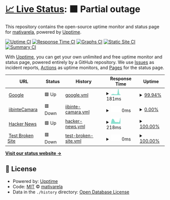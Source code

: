 # [📈 Live Status](https://mativarela.github.io/upptime): <!--live status--> **🟧 Partial outage**

This repository contains the open-source uptime monitor and status page for [mativarela](https://mativarela.github.io/upptime), powered by [Upptime](https://github.com/upptime/upptime).

[![Uptime CI](https://github.com/mativarela/upptime/workflows/Uptime%20CI/badge.svg)](https://github.com/mativarela/upptime/actions?query=workflow%3A%22Uptime+CI%22)
[![Response Time CI](https://github.com/mativarela/upptime/workflows/Response%20Time%20CI/badge.svg)](https://github.com/mativarela/upptime/actions?query=workflow%3A%22Response+Time+CI%22)
[![Graphs CI](https://github.com/mativarela/upptime/workflows/Graphs%20CI/badge.svg)](https://github.com/mativarela/upptime/actions?query=workflow%3A%22Graphs+CI%22)
[![Static Site CI](https://github.com/mativarela/upptime/workflows/Static%20Site%20CI/badge.svg)](https://github.com/mativarela/upptime/actions?query=workflow%3A%22Static+Site+CI%22)
[![Summary CI](https://github.com/mativarela/upptime/workflows/Summary%20CI/badge.svg)](https://github.com/mativarela/upptime/actions?query=workflow%3A%22Summary+CI%22)

With [Upptime](https://upptime.js.org), you can get your own unlimited and free uptime monitor and status page, powered entirely by a GitHub repository. We use [Issues](https://github.com/mativarela/upptime/issues) as incident reports, [Actions](https://github.com/mativarela/upptime/actions) as uptime monitors, and [Pages](https://mativarela.github.io/upptime) for the status page.

<!--start: status pages-->
<!-- This summary is generated by Upptime (https://github.com/upptime/upptime) -->
<!-- Do not edit this manually, your changes will be overwritten -->
<!-- prettier-ignore -->
| URL | Status | History | Response Time | Uptime |
| --- | ------ | ------- | ------------- | ------ |
| <img alt="" src="https://icons.duckduckgo.com/ip3/www.google.com.ico" height="13"> [Google](https://www.google.com) | 🟩 Up | [google.yml](https://github.com/mativarela/monitoriib/commits/HEAD/history/google.yml) | <details><summary><img alt="Response time graph" src="./graphs/google/response-time-week.png" height="20"> 181ms</summary><br><a href="https://mativarela.github.io/monitoriib/history/google"><img alt="Response time 119" src="https://img.shields.io/endpoint?url=https%3A%2F%2Fraw.githubusercontent.com%2Fmativarela%2Fmonitoriib%2FHEAD%2Fapi%2Fgoogle%2Fresponse-time.json"></a><br><a href="https://mativarela.github.io/monitoriib/history/google"><img alt="24-hour response time 285" src="https://img.shields.io/endpoint?url=https%3A%2F%2Fraw.githubusercontent.com%2Fmativarela%2Fmonitoriib%2FHEAD%2Fapi%2Fgoogle%2Fresponse-time-day.json"></a><br><a href="https://mativarela.github.io/monitoriib/history/google"><img alt="7-day response time 181" src="https://img.shields.io/endpoint?url=https%3A%2F%2Fraw.githubusercontent.com%2Fmativarela%2Fmonitoriib%2FHEAD%2Fapi%2Fgoogle%2Fresponse-time-week.json"></a><br><a href="https://mativarela.github.io/monitoriib/history/google"><img alt="30-day response time 167" src="https://img.shields.io/endpoint?url=https%3A%2F%2Fraw.githubusercontent.com%2Fmativarela%2Fmonitoriib%2FHEAD%2Fapi%2Fgoogle%2Fresponse-time-month.json"></a><br><a href="https://mativarela.github.io/monitoriib/history/google"><img alt="1-year response time 119" src="https://img.shields.io/endpoint?url=https%3A%2F%2Fraw.githubusercontent.com%2Fmativarela%2Fmonitoriib%2FHEAD%2Fapi%2Fgoogle%2Fresponse-time-year.json"></a></details> | <details><summary><a href="https://mativarela.github.io/monitoriib/history/google">99.94%</a></summary><a href="https://mativarela.github.io/monitoriib/history/google"><img alt="All-time uptime 100.00%" src="https://img.shields.io/endpoint?url=https%3A%2F%2Fraw.githubusercontent.com%2Fmativarela%2Fmonitoriib%2FHEAD%2Fapi%2Fgoogle%2Fuptime.json"></a><br><a href="https://mativarela.github.io/monitoriib/history/google"><img alt="24-hour uptime 99.60%" src="https://img.shields.io/endpoint?url=https%3A%2F%2Fraw.githubusercontent.com%2Fmativarela%2Fmonitoriib%2FHEAD%2Fapi%2Fgoogle%2Fuptime-day.json"></a><br><a href="https://mativarela.github.io/monitoriib/history/google"><img alt="7-day uptime 99.94%" src="https://img.shields.io/endpoint?url=https%3A%2F%2Fraw.githubusercontent.com%2Fmativarela%2Fmonitoriib%2FHEAD%2Fapi%2Fgoogle%2Fuptime-week.json"></a><br><a href="https://mativarela.github.io/monitoriib/history/google"><img alt="30-day uptime 99.99%" src="https://img.shields.io/endpoint?url=https%3A%2F%2Fraw.githubusercontent.com%2Fmativarela%2Fmonitoriib%2FHEAD%2Fapi%2Fgoogle%2Fuptime-month.json"></a><br><a href="https://mativarela.github.io/monitoriib/history/google"><img alt="1-year uptime 99.99%" src="https://img.shields.io/endpoint?url=https%3A%2F%2Fraw.githubusercontent.com%2Fmativarela%2Fmonitoriib%2FHEAD%2Fapi%2Fgoogle%2Fuptime-year.json"></a></details>
| <img alt="" src="https://icons.duckduckgo.com/ip3/iibil01.sis.ad.bia.itau.ico" height="13"> [iibinteCamara](https://iibil01.sis.ad.bia.itau:6443/integracion/camara?wsdl) | 🟥 Down | [iibinte-camara.yml](https://github.com/mativarela/monitoriib/commits/HEAD/history/iibinte-camara.yml) | <details><summary><img alt="Response time graph" src="./graphs/iibinte-camara/response-time-week.png" height="20"> 0ms</summary><br><a href="https://mativarela.github.io/monitoriib/history/iibinte-camara"><img alt="Response time 0" src="https://img.shields.io/endpoint?url=https%3A%2F%2Fraw.githubusercontent.com%2Fmativarela%2Fmonitoriib%2FHEAD%2Fapi%2Fiibinte-camara%2Fresponse-time.json"></a><br><a href="https://mativarela.github.io/monitoriib/history/iibinte-camara"><img alt="24-hour response time 0" src="https://img.shields.io/endpoint?url=https%3A%2F%2Fraw.githubusercontent.com%2Fmativarela%2Fmonitoriib%2FHEAD%2Fapi%2Fiibinte-camara%2Fresponse-time-day.json"></a><br><a href="https://mativarela.github.io/monitoriib/history/iibinte-camara"><img alt="7-day response time 0" src="https://img.shields.io/endpoint?url=https%3A%2F%2Fraw.githubusercontent.com%2Fmativarela%2Fmonitoriib%2FHEAD%2Fapi%2Fiibinte-camara%2Fresponse-time-week.json"></a><br><a href="https://mativarela.github.io/monitoriib/history/iibinte-camara"><img alt="30-day response time 0" src="https://img.shields.io/endpoint?url=https%3A%2F%2Fraw.githubusercontent.com%2Fmativarela%2Fmonitoriib%2FHEAD%2Fapi%2Fiibinte-camara%2Fresponse-time-month.json"></a><br><a href="https://mativarela.github.io/monitoriib/history/iibinte-camara"><img alt="1-year response time 0" src="https://img.shields.io/endpoint?url=https%3A%2F%2Fraw.githubusercontent.com%2Fmativarela%2Fmonitoriib%2FHEAD%2Fapi%2Fiibinte-camara%2Fresponse-time-year.json"></a></details> | <details><summary><a href="https://mativarela.github.io/monitoriib/history/iibinte-camara">0.00%</a></summary><a href="https://mativarela.github.io/monitoriib/history/iibinte-camara"><img alt="All-time uptime 0.00%" src="https://img.shields.io/endpoint?url=https%3A%2F%2Fraw.githubusercontent.com%2Fmativarela%2Fmonitoriib%2FHEAD%2Fapi%2Fiibinte-camara%2Fuptime.json"></a><br><a href="https://mativarela.github.io/monitoriib/history/iibinte-camara"><img alt="24-hour uptime 0.00%" src="https://img.shields.io/endpoint?url=https%3A%2F%2Fraw.githubusercontent.com%2Fmativarela%2Fmonitoriib%2FHEAD%2Fapi%2Fiibinte-camara%2Fuptime-day.json"></a><br><a href="https://mativarela.github.io/monitoriib/history/iibinte-camara"><img alt="7-day uptime 0.00%" src="https://img.shields.io/endpoint?url=https%3A%2F%2Fraw.githubusercontent.com%2Fmativarela%2Fmonitoriib%2FHEAD%2Fapi%2Fiibinte-camara%2Fuptime-week.json"></a><br><a href="https://mativarela.github.io/monitoriib/history/iibinte-camara"><img alt="30-day uptime 0.00%" src="https://img.shields.io/endpoint?url=https%3A%2F%2Fraw.githubusercontent.com%2Fmativarela%2Fmonitoriib%2FHEAD%2Fapi%2Fiibinte-camara%2Fuptime-month.json"></a><br><a href="https://mativarela.github.io/monitoriib/history/iibinte-camara"><img alt="1-year uptime 0.00%" src="https://img.shields.io/endpoint?url=https%3A%2F%2Fraw.githubusercontent.com%2Fmativarela%2Fmonitoriib%2FHEAD%2Fapi%2Fiibinte-camara%2Fuptime-year.json"></a></details>
| <img alt="" src="https://icons.duckduckgo.com/ip3/news.ycombinator.com.ico" height="13"> [Hacker News](https://news.ycombinator.com) | 🟩 Up | [hacker-news.yml](https://github.com/mativarela/monitoriib/commits/HEAD/history/hacker-news.yml) | <details><summary><img alt="Response time graph" src="./graphs/hacker-news/response-time-week.png" height="20"> 218ms</summary><br><a href="https://mativarela.github.io/monitoriib/history/hacker-news"><img alt="Response time 314" src="https://img.shields.io/endpoint?url=https%3A%2F%2Fraw.githubusercontent.com%2Fmativarela%2Fmonitoriib%2FHEAD%2Fapi%2Fhacker-news%2Fresponse-time.json"></a><br><a href="https://mativarela.github.io/monitoriib/history/hacker-news"><img alt="24-hour response time 425" src="https://img.shields.io/endpoint?url=https%3A%2F%2Fraw.githubusercontent.com%2Fmativarela%2Fmonitoriib%2FHEAD%2Fapi%2Fhacker-news%2Fresponse-time-day.json"></a><br><a href="https://mativarela.github.io/monitoriib/history/hacker-news"><img alt="7-day response time 218" src="https://img.shields.io/endpoint?url=https%3A%2F%2Fraw.githubusercontent.com%2Fmativarela%2Fmonitoriib%2FHEAD%2Fapi%2Fhacker-news%2Fresponse-time-week.json"></a><br><a href="https://mativarela.github.io/monitoriib/history/hacker-news"><img alt="30-day response time 315" src="https://img.shields.io/endpoint?url=https%3A%2F%2Fraw.githubusercontent.com%2Fmativarela%2Fmonitoriib%2FHEAD%2Fapi%2Fhacker-news%2Fresponse-time-month.json"></a><br><a href="https://mativarela.github.io/monitoriib/history/hacker-news"><img alt="1-year response time 318" src="https://img.shields.io/endpoint?url=https%3A%2F%2Fraw.githubusercontent.com%2Fmativarela%2Fmonitoriib%2FHEAD%2Fapi%2Fhacker-news%2Fresponse-time-year.json"></a></details> | <details><summary><a href="https://mativarela.github.io/monitoriib/history/hacker-news">100.00%</a></summary><a href="https://mativarela.github.io/monitoriib/history/hacker-news"><img alt="All-time uptime 99.96%" src="https://img.shields.io/endpoint?url=https%3A%2F%2Fraw.githubusercontent.com%2Fmativarela%2Fmonitoriib%2FHEAD%2Fapi%2Fhacker-news%2Fuptime.json"></a><br><a href="https://mativarela.github.io/monitoriib/history/hacker-news"><img alt="24-hour uptime 100.00%" src="https://img.shields.io/endpoint?url=https%3A%2F%2Fraw.githubusercontent.com%2Fmativarela%2Fmonitoriib%2FHEAD%2Fapi%2Fhacker-news%2Fuptime-day.json"></a><br><a href="https://mativarela.github.io/monitoriib/history/hacker-news"><img alt="7-day uptime 100.00%" src="https://img.shields.io/endpoint?url=https%3A%2F%2Fraw.githubusercontent.com%2Fmativarela%2Fmonitoriib%2FHEAD%2Fapi%2Fhacker-news%2Fuptime-week.json"></a><br><a href="https://mativarela.github.io/monitoriib/history/hacker-news"><img alt="30-day uptime 100.00%" src="https://img.shields.io/endpoint?url=https%3A%2F%2Fraw.githubusercontent.com%2Fmativarela%2Fmonitoriib%2FHEAD%2Fapi%2Fhacker-news%2Fuptime-month.json"></a><br><a href="https://mativarela.github.io/monitoriib/history/hacker-news"><img alt="1-year uptime 100.00%" src="https://img.shields.io/endpoint?url=https%3A%2F%2Fraw.githubusercontent.com%2Fmativarela%2Fmonitoriib%2FHEAD%2Fapi%2Fhacker-news%2Fuptime-year.json"></a></details>
| <img alt="" src="https://icons.duckduckgo.com/ip3/thissitedoesnotexist.koj.co.ico" height="13"> [Test Broken Site](https://thissitedoesnotexist.koj.co) | 🟥 Down | [test-broken-site.yml](https://github.com/mativarela/monitoriib/commits/HEAD/history/test-broken-site.yml) | <details><summary><img alt="Response time graph" src="./graphs/test-broken-site/response-time-week.png" height="20"> 0ms</summary><br><a href="https://mativarela.github.io/monitoriib/history/test-broken-site"><img alt="Response time 0" src="https://img.shields.io/endpoint?url=https%3A%2F%2Fraw.githubusercontent.com%2Fmativarela%2Fmonitoriib%2FHEAD%2Fapi%2Ftest-broken-site%2Fresponse-time.json"></a><br><a href="https://mativarela.github.io/monitoriib/history/test-broken-site"><img alt="24-hour response time 0" src="https://img.shields.io/endpoint?url=https%3A%2F%2Fraw.githubusercontent.com%2Fmativarela%2Fmonitoriib%2FHEAD%2Fapi%2Ftest-broken-site%2Fresponse-time-day.json"></a><br><a href="https://mativarela.github.io/monitoriib/history/test-broken-site"><img alt="7-day response time 0" src="https://img.shields.io/endpoint?url=https%3A%2F%2Fraw.githubusercontent.com%2Fmativarela%2Fmonitoriib%2FHEAD%2Fapi%2Ftest-broken-site%2Fresponse-time-week.json"></a><br><a href="https://mativarela.github.io/monitoriib/history/test-broken-site"><img alt="30-day response time 0" src="https://img.shields.io/endpoint?url=https%3A%2F%2Fraw.githubusercontent.com%2Fmativarela%2Fmonitoriib%2FHEAD%2Fapi%2Ftest-broken-site%2Fresponse-time-month.json"></a><br><a href="https://mativarela.github.io/monitoriib/history/test-broken-site"><img alt="1-year response time 0" src="https://img.shields.io/endpoint?url=https%3A%2F%2Fraw.githubusercontent.com%2Fmativarela%2Fmonitoriib%2FHEAD%2Fapi%2Ftest-broken-site%2Fresponse-time-year.json"></a></details> | <details><summary><a href="https://mativarela.github.io/monitoriib/history/test-broken-site">100.00%</a></summary><a href="https://mativarela.github.io/monitoriib/history/test-broken-site"><img alt="All-time uptime 100.00%" src="https://img.shields.io/endpoint?url=https%3A%2F%2Fraw.githubusercontent.com%2Fmativarela%2Fmonitoriib%2FHEAD%2Fapi%2Ftest-broken-site%2Fuptime.json"></a><br><a href="https://mativarela.github.io/monitoriib/history/test-broken-site"><img alt="24-hour uptime 100.00%" src="https://img.shields.io/endpoint?url=https%3A%2F%2Fraw.githubusercontent.com%2Fmativarela%2Fmonitoriib%2FHEAD%2Fapi%2Ftest-broken-site%2Fuptime-day.json"></a><br><a href="https://mativarela.github.io/monitoriib/history/test-broken-site"><img alt="7-day uptime 100.00%" src="https://img.shields.io/endpoint?url=https%3A%2F%2Fraw.githubusercontent.com%2Fmativarela%2Fmonitoriib%2FHEAD%2Fapi%2Ftest-broken-site%2Fuptime-week.json"></a><br><a href="https://mativarela.github.io/monitoriib/history/test-broken-site"><img alt="30-day uptime 100.00%" src="https://img.shields.io/endpoint?url=https%3A%2F%2Fraw.githubusercontent.com%2Fmativarela%2Fmonitoriib%2FHEAD%2Fapi%2Ftest-broken-site%2Fuptime-month.json"></a><br><a href="https://mativarela.github.io/monitoriib/history/test-broken-site"><img alt="1-year uptime 100.00%" src="https://img.shields.io/endpoint?url=https%3A%2F%2Fraw.githubusercontent.com%2Fmativarela%2Fmonitoriib%2FHEAD%2Fapi%2Ftest-broken-site%2Fuptime-year.json"></a></details>

<!--end: status pages-->

[**Visit our status website →**](https://mativarela.github.io/upptime)

## 📄 License

- Powered by: [Upptime](https://github.com/upptime/upptime)
- Code: [MIT](./LICENSE) © [mativarela](https://mativarela.github.io/upptime)
- Data in the `./history` directory: [Open Database License](https://opendatacommons.org/licenses/odbl/1-0/)
